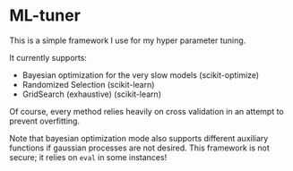# ML-tuner
This is a simple framework I use for my hyper parameter tuning.

It currently supports:
- Bayesian optimization for the very slow models (scikit-optimize)
- Randomized Selection (scikit-learn)
- GridSearch (exhaustive) (scikit-learn)

Of course, every method relies heavily on cross validation in an attempt to prevent overfitting.

Note that bayesian optimization mode also supports different auxiliary functions if gaussian processes are not desired.
This framework is not secure; it relies on ```eval``` in some instances!

